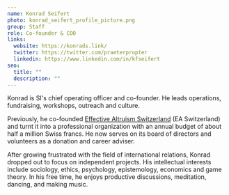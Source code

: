 ```yaml
---
name: Konrad Seifert
photo: konrad_seifert_profile_picture.png
group: Staff
role: Co-founder & COO
links:
  website: https://konrads.link/
  twitter: https://twitter.com/praeterpropter
  linkedin: https://www.linkedin.com/in/kfseifert
seo:
  title: ""
  description: ""
---
```

Konrad is SI's chief operating officer and co-founder. He leads operations, fundraising, workshops, outreach and culture.

Previously, he co-founded [Effective Altruism Switzerland](https://effectivealtruism.ch/) (EA Switzerland) and turnt it into a professional organization with an annual budget of about half a million Swiss francs. He now serves on its board of directors and volunteers as a donation and career adviser.

After growing frustrated with the field of international relations, Konrad dropped out to focus on independent projects. His intellectual interests include sociology, ethics, psychology, epistemology, economics and game theory. In his free time, he enjoys productive discussions, meditation, dancing, and making music.
